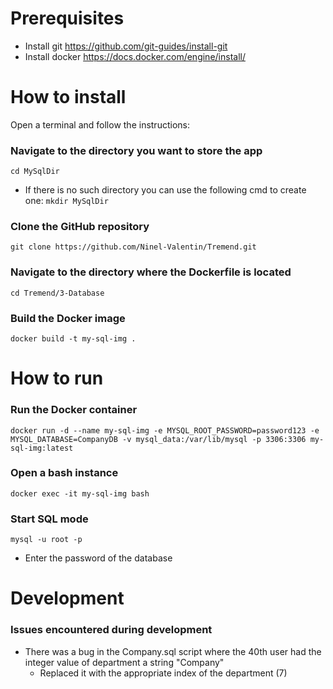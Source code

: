 # Prerequisites

- Install git https://github.com/git-guides/install-git
- Install docker https://docs.docker.com/engine/install/

# How to install
Open a terminal and follow the instructions:

### Navigate to the directory you want to store the app
```cd MySqlDir```

- If there is no such directory you can use the following cmd to create one:
```mkdir MySqlDir```

### Clone the GitHub repository
```git clone https://github.com/Ninel-Valentin/Tremend.git```

### Navigate to the directory where the Dockerfile is located
```cd Tremend/3-Database```

### Build the Docker image 
```docker build -t my-sql-img . ```

# How to run

### Run the Docker container 
```docker run -d --name my-sql-img -e MYSQL_ROOT_PASSWORD=password123 -e MYSQL_DATABASE=CompanyDB -v mysql_data:/var/lib/mysql -p 3306:3306 my-sql-img:latest```

### Open a bash instance
```docker exec -it my-sql-img bash```

### Start SQL mode 
```mysql -u root -p```
- Enter the password of the database



# Development 

### Issues encountered during development

- There was a bug in the Company.sql script where the 40th user had the integer value of department a string "Company"
  - Replaced it with the appropriate index of the department (7)